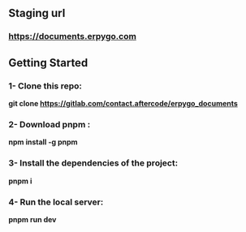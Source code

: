 ## Staging url

### https://documents.erpygo.com

## Getting Started

### 1- Clone this repo:

**git clone https://gitlab.com/contact.aftercode/erpygo_documents**

### 2- Download pnpm :

**npm install -g pnpm**

### 3- Install the dependencies of the project:

**pnpm i**

### 4- Run the local server:

**pnpm run dev**
